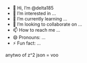 - 👋 Hi, I’m @delta185
- 👀 I’m interested in ...
- 🌱 I’m currently learning ...
- 💞️ I’m looking to collaborate on ...
- 📫 How to reach me ...
- 😄 Pronouns: ...
- ⚡ Fun fact: ...

<!---
delta185/delta185 is a ✨ special ✨ repository because its `README.md` (this file) appears on your GitHub profile.
You can click the Preview link to take a look at your changes.
--->

anytwo of z^2 json = voo
